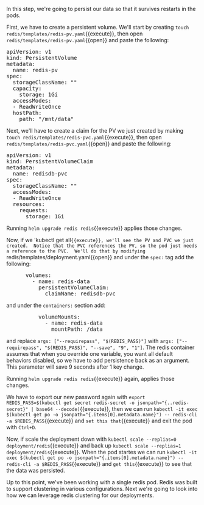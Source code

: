 In this step, we're going to persist our data so that it survives restarts in the pods.

First, we have to create a persistent volume.  We'll start by creating `touch redis/templates/redis-pv.yaml`{{execute}}, then open `redis/templates/redis-pv.yaml`{{open}} and paste the following:
<pre>
apiVersion: v1
kind: PersistentVolume
metadata:
  name: redis-pv
spec:
  storageClassName: ""
  capacity:
    storage: 1Gi
  accessModes:
  - ReadWriteOnce
  hostPath:
    path: "/mnt/data"
</pre>

Next, we'll have to create a claim for the PV we just created by making `touch redis/templates/redis-pvc.yaml`{{execute}}, then open `redis/templates/redis-pvc.yaml`{{open}} and paste the following:
<pre>
apiVersion: v1
kind: PersistentVolumeClaim
metadata:
  name: redisdb-pvc
spec:
  storageClassName: ""
  accessModes:
  - ReadWriteOnce
  resources:
    requests:
      storage: 1Gi
</pre>

Running `helm upgrade redis redis`{{execute}} applies those changes.

Now, if we 'kubectl get all`{{execute}}, we'll see the PV and PVC we just created.  Notice that the PVC references the PV, so the pod just needs a reference to the PVC.  We'll do that by modifying `redis/templates/deployment.yaml{{open}} and under the `spec:` tag add the following:
<pre>
      volumes:
        - name: redis-data
          persistentVolumeClaim:
            claimName: redisdb-pvc
</pre>

and under the `containers:` section add:
<pre>
          volumeMounts:
            - name: redis-data
              mountPath: /data
</pre>

and replace `args: ["--requirepass", "$(REDIS_PASS)"]` with `args: ["--requirepass", "$(REDIS_PASS)", "--save", "9", "1"]`.  The redis container assumes that when you override one variable, you want all default behaviors disabled, so we have to add persistence back as an argument.  This parameter will save 9 seconds after 1 key change.

Running `helm upgrade redis redis`{{execute}} again, applies those changes.

We have to export our new password again with `export REDIS_PASS=$(kubectl get secret redis-secret -o jsonpath="{..redis-secret}" | base64 --decode)`{{execute}}, then we can run `kubectl -it exec $(kubectl get po -o jsonpath="{.items[0].metadata.name}") -- redis-cli -a $REDIS_PASS`{{execute}} and `set this that`{{execute}} and exit the pod with `Ctrl+D`.

Now, if scale the deployment down with `kubectl scale --replias=0 deployment/redis`{{execute}} and back up `kubectl scale --replias=1 deployment/redis`{{execute}}.  When the pod startes we can run `kubectl -it exec $(kubectl get po -o jsonpath="{.items[0].metadata.name}") -- redis-cli -a $REDIS_PASS`{{execute}} and `get this`{{execute}} to see that the data was persisted.

Up to this point, we've been working with a single redis pod.  Redis was built to support clustering in various configurations.  Next we're going to look into how we can leverage redis clustering for our deployments.

